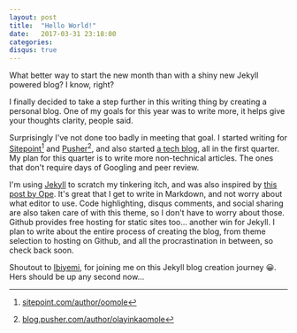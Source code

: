 ```yaml
---
layout: post
title:  "Hello World!"
date:   2017-03-31 23:18:00
categories:
disqus: true
---
```


What better way to start the new month than with a shiny new Jekyll powered blog? I know, right?

I finally decided to take a step further in this writing thing by creating a personal blog. One of my goals for this year was to write more, it helps give your thoughts clarity, people said. 

Surprisingly I've not done too badly in meeting that goal. I started writing for [Sitepoint](http://sitepoint.com)[^a] and [Pusher](http://blog.pusher.com)[^b], and also started [a tech blog](http://forbeginners.co), all in the first quarter. My plan for this quarter is to write more non-technical articles. The ones that don't require days of Googling and peer review.

I'm using [Jekyll](https://jekyllrb.com/) to scratch my tinkering itch, and was also inspired by [this post by Ope](http://obem.be/2013/02/20/moved.html). It's great that I get to write in Markdown, and not worry about what editor to use. Code highlighting, disqus comments, and social sharing are also taken care of with this theme, so I don't have to worry about those. Github provides free hosting for static sites too... another win for Jekyll. I plan to write about the entire process of creating the blog, from theme selection to hosting on Github, and all the procrastination in between, so check back soon.

Shoutout to [Ibiyemi](http://twitter.com/morado_luv), for joining me on this Jekyll blog creation journey 😀. Hers should be up any second now...



[^a]: [sitepoint.com/author/oomole](https://www.sitepoint.com/author/oomole/)
[^b]: [blog.pusher.com/author/olayinkaomole](https://blog.pusher.com/author/olayinkaomole/)
